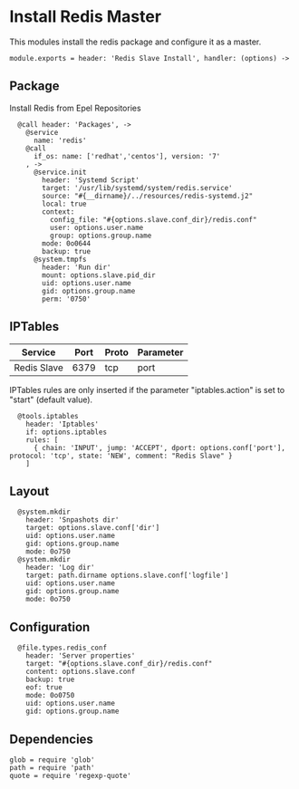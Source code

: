 
# Install Redis Master

This modules install the redis package and configure it as a master.

    module.exports = header: 'Redis Slave Install', handler: (options) ->
      

## Package
Install Redis from Epel Repositories

      @call header: 'Packages', ->
        @service
          name: 'redis'
        @call
          if_os: name: ['redhat','centos'], version: '7'
        , ->
          @service.init
            header: 'Systemd Script'
            target: '/usr/lib/systemd/system/redis.service'
            source: "#{__dirname}/../resources/redis-systemd.j2"
            local: true
            context:
              config_file: "#{options.slave.conf_dir}/redis.conf"
              user: options.user.name
              group: options.group.name
            mode: 0o0644
            backup: true
          @system.tmpfs
            header: 'Run dir'
            mount: options.slave.pid_dir
            uid: options.user.name
            gid: options.group.name
            perm: '0750'

## IPTables

| Service       | Port  | Proto       | Parameter          |
|---------------|-------|-------------|--------------------|
| Redis Slave   | 6379  | tcp         | port               |

IPTables rules are only inserted if the parameter "iptables.action" is set to
"start" (default value).

      @tools.iptables
        header: 'Iptables'
        if: options.iptables
        rules: [
          { chain: 'INPUT', jump: 'ACCEPT', dport: options.conf['port'], protocol: 'tcp', state: 'NEW', comment: "Redis Slave" }
        ]


## Layout
        
      @system.mkdir
        header: 'Snpashots dir'
        target: options.slave.conf['dir']
        uid: options.user.name
        gid: options.group.name
        mode: 0o750
      @system.mkdir
        header: 'Log dir'
        target: path.dirname options.slave.conf['logfile']
        uid: options.user.name
        gid: options.group.name
        mode: 0o750


## Configuration
      
      @file.types.redis_conf
        header: 'Server properties'
        target: "#{options.slave.conf_dir}/redis.conf"
        content: options.slave.conf
        backup: true
        eof: true
        mode: 0o0750
        uid: options.user.name
        gid: options.group.name

## Dependencies

    glob = require 'glob'
    path = require 'path'
    quote = require 'regexp-quote'
